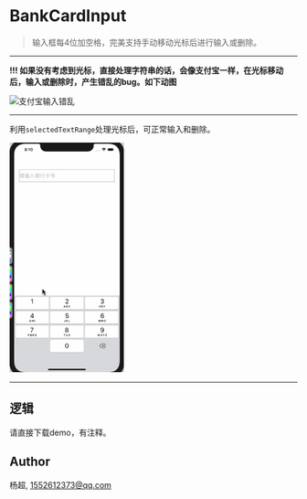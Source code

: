 # BankCardInput
> 输入框每4位加空格，完美支持手动移动光标后进行输入或删除。

---

**!!! 如果没有考虑到光标，直接处理字符串的话，会像支付宝一样，在光标移动后，输入或删除时，产生错乱的bug。如下动图**

<img src="https://github.com/1552612373/BankCardInput/blob/master/alipay_bank.mp4" width=200 alt="支付宝输入错乱">

---

利用`selectedTextRange`处理光标后，可正常输入和删除。

<img src="https://github.com/1552612373/BankCardInput/blob/master/my_bank.gif" width=200 alt="处理光标后">

---

## 逻辑

请直接下载demo，有注释。

## Author

杨超, 1552612373@qq.com